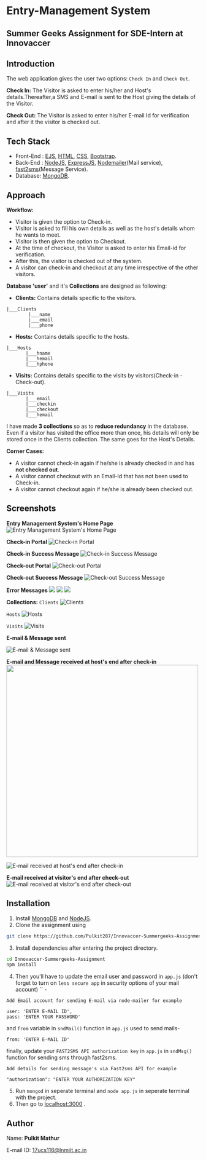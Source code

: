 # Entry-Management System

## Summer Geeks Assignment for SDE-Intern at Innovaccer

## Introduction
The web application gives the user two options: ``Check In`` and ``Check Out``.

**Check In:**
The Visitor is asked to enter his/her and Host's details.Thereafter,a SMS and E-mail is sent to the Host giving the details of the Visitor.

**Check Out:**
The Visitor is asked to enter his/her E-mail Id for verification and after it the visitor is checked out.

## Tech Stack
* Front-End : [EJS](https://ejs.co/), [HTML](https://html.com/), [CSS](https://developer.mozilla.org/en-US/docs/Web/CSS), [Bootstrap](https://getbootstrap.com/).
* Back-End : [NodeJS](https://nodejs.org/en/), [ExpressJS](https://expressjs.com/), [Nodemailer](https://nodemailer.com/about/)(Mail service), [fast2sms](https://www.fast2sms.com/)(Message Service).
* Database: [MongoDB](https://www.mongodb.com/).

## Approach

**Workflow:**
* Visitor is given the option to Check-in.
* Visitor is asked to fill his own details as well as the host's details whom he wants to meet.
* Visitor is then given the option to Checkout.
* At the time of checkout, the Visitor is asked to enter his Email-id for verification.
* After this, the visitor is checked out of the system.
* A visitor can check-in and checkout at any time irrespective of the other visitors.

**Database 'user'** and it's **Collections** are designed as following:
* **Clients:** Contains details specific to the visitors.
```
|___Clients
        |___name 
        |___email
        |___phone
```
* **Hosts:** Contains details specific to the hosts.
```
|___Hosts
       |___hname
       |___hemail 
       |___hphone
```
* **Visits:** Contains details specific to the visits by visitors(Check-in - Check-out).
```
|___Visits
       |___email
       |___checkin
       |___checkout
       |___hemail
```

I have made **3 collections** so as to **reduce redundancy** in the database. Even if a visitor has visited the office more than once, his details will only be stored once in the Clients collection. The same goes for the Host's Details.

**Corner Cases:**
* A visitor cannot check-in again if he/she is already checked in and has **not checked out**. 
* A visitor cannot checkout with an Email-Id that has not been used to Check-in.
* A visitor cannot checkout again if he/she is already been checked out.

## Screenshots
**Entry Management System's Home Page**
![Entry Management System's Home Page](https://github.com/Pulkit287/Innovaccer-Summergeeks-Assignment/blob/master/Screenshots/Home.png)

**Check-in Portal**
![Check-in Portal](https://github.com/Pulkit287/Innovaccer-Summergeeks-Assignment/blob/master/Screenshots/Checkin.png?raw=true)

**Check-in Success Message**
![Check-in Success Message](https://github.com/Pulkit287/Innovaccer-Summergeeks-Assignment/blob/master/Screenshots/Success_checkin.png)

**Check-out Portal**
![Check-out Portal](https://github.com/Pulkit287/Innovaccer-Summergeeks-Assignment/blob/master/Screenshots/Checkout.png)

**Check-out Success Message**
![Check-out Success Message](https://github.com/Pulkit287/Innovaccer-Summergeeks-Assignment/blob/master/Screenshots/Success_checkout.png)

**Error Messages**
![](https://github.com/Pulkit287/Innovaccer-Summergeeks-Assignment/blob/master/Screenshots/Error1.png)
![](https://github.com/Pulkit287/Innovaccer-Summergeeks-Assignment/blob/master/Screenshots/Error2.png)
![](https://github.com/Pulkit287/Innovaccer-Summergeeks-Assignment/blob/master/Screenshots/Error3.png)

**Collections:**
``Clients``
![Clients](https://github.com/Pulkit287/Innovaccer-Summergeeks-Assignment/blob/master/Screenshots/clients.png)

``Hosts``
![Hosts](https://github.com/Pulkit287/Innovaccer-Summergeeks-Assignment/blob/master/Screenshots/hosts.png)

``Visits``
![Visits](https://github.com/Pulkit287/Innovaccer-Summergeeks-Assignment/blob/master/Screenshots/visits.png)

**E-mail & Message sent**

![E-mail & Message sent](https://github.com/Pulkit287/Innovaccer-Summergeeks-Assignment/blob/master/Screenshots/email_msg_success.png)

**E-mail and Message received at host's end after check-in**
<img src="https://github.com/Pulkit287/Innovaccer-Summergeeks-Assignment/blob/master/Screenshots/msg.jpg" width="500" />

![E-mail received at host's end after check-in](https://github.com/Pulkit287/Innovaccer-Summergeeks-Assignment/blob/master/Screenshots/email1.png)

**E-mail received at visitor's end after check-out**
![E-mail received at visitor's end after check-out](https://github.com/Pulkit287/Innovaccer-Summergeeks-Assignment/blob/master/Screenshots/email2.png)


## Installation
1. Install [MongoDB](https://www.mongodb.com/) and [NodeJS](https://nodejs.org/en/).
2. Clone the assignment using 
```bash
git clone https://github.com/Pulkit287/Innovaccer-Summergeeks-Assignment.git
```
3. Install dependencies after entering the project directory.
```bash
cd Innovaccer-Summergeeks-Assignment
npm install
```
4. Then you'll have to update the email user and password in ``app.js`` (don't forget to turn on ``less secure app`` in security options of your mail account)
`` -

```
Add Email account for sending E-mail via node-mailer for example

user: 'ENTER E-MAIL ID',                                
pass: 'ENTER YOUR PASSWORD'
```
and ``from`` variable in ``sndMail()`` function in ``app.js`` used to send mails-

```
from: 'ENTER E-MAIL ID'
```
finally, update your ``FAST2SMS API authorization key`` in ``app.js`` in ``sndMsg()`` function for sending sms through fast2sms.
```
Add details for sending message's via Fast2sms API for example

"authorization": "ENTER YOUR AUTHORIZATION KEY" 
```
5. Run ``mongod`` in seperate terminal and ``node app.js`` in seperate terminal with the project.
6. Then go to [localhost:3000](localhost:3000) .

## Author

Name: **Pulkit Mathur**

E-mail ID: [17ucs116@lnmiit.ac.in](mailto:17ucs116@lnmiit.ac.in)

